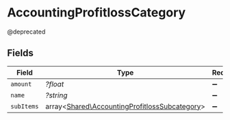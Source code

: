 # AccountingProfitlossCategory

@deprecated


## Fields

| Field                                                                                                   | Type                                                                                                    | Required                                                                                                | Description                                                                                             |
| ------------------------------------------------------------------------------------------------------- | ------------------------------------------------------------------------------------------------------- | ------------------------------------------------------------------------------------------------------- | ------------------------------------------------------------------------------------------------------- |
| `amount`                                                                                                | *?float*                                                                                                | :heavy_minus_sign:                                                                                      | N/A                                                                                                     |
| `name`                                                                                                  | *?string*                                                                                               | :heavy_minus_sign:                                                                                      | N/A                                                                                                     |
| `subItems`                                                                                              | array<[Shared\AccountingProfitlossSubcategory](../../Models/Shared/AccountingProfitlossSubcategory.md)> | :heavy_minus_sign:                                                                                      | N/A                                                                                                     |